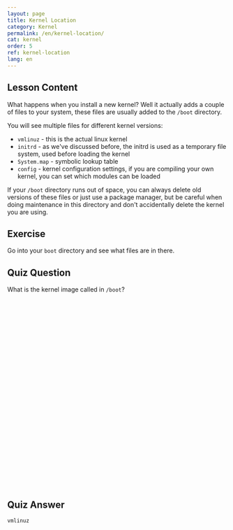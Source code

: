 ```yaml
---
layout: page
title: Kernel Location
category: Kernel
permalink: /en/kernel-location/
cat: kernel
order: 5
ref: kernel-location
lang: en
---
```


## Lesson Content

What happens when you install a new kernel? Well it actually adds a couple of files to your system, these files are usually added to the `/boot` directory. 

You will see multiple files for different kernel versions:

* `vmlinuz` - this is the actual linux kernel
* `initrd` - as we've discussed before, the initrd is used as a temporary file system, used before loading the kernel
* `System.map` - symbolic lookup table
* `config` - kernel configuration settings, if you are compiling your own kernel, you can set which modules can be loaded

If your `/boot` directory runs out of space, you can always delete old versions of these files or just use a package manager, but be careful when doing maintenance in this directory and don't accidentally delete the kernel you are using.

## Exercise

Go into your `boot` directory and see what files are in there. 

## Quiz Question

What is the kernel image called in `/boot`?  
<br /><br /><br /><br /><br /><br /><br /><br /><br /><br /><br /><br /><br /><br /><br /><br /><br /><br /><br /><br /><br /><br /><br /><br /><br /><br />
## Quiz Answer

`vmlinuz`